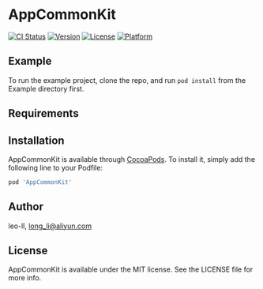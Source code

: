 # AppCommonKit

[![CI Status](https://img.shields.io/travis/leo-ll/AppCommonKit.svg?style=flat)](https://travis-ci.org/leo-ll/AppCommonKit)
[![Version](https://img.shields.io/cocoapods/v/AppCommonKit.svg?style=flat)](https://cocoapods.org/pods/AppCommonKit)
[![License](https://img.shields.io/cocoapods/l/AppCommonKit.svg?style=flat)](https://cocoapods.org/pods/AppCommonKit)
[![Platform](https://img.shields.io/cocoapods/p/AppCommonKit.svg?style=flat)](https://cocoapods.org/pods/AppCommonKit)

## Example

To run the example project, clone the repo, and run `pod install` from the Example directory first.

## Requirements

## Installation

AppCommonKit is available through [CocoaPods](https://cocoapods.org). To install
it, simply add the following line to your Podfile:

```ruby
pod 'AppCommonKit'
```

## Author

leo-ll, long_li@aliyun.com

## License

AppCommonKit is available under the MIT license. See the LICENSE file for more info.
